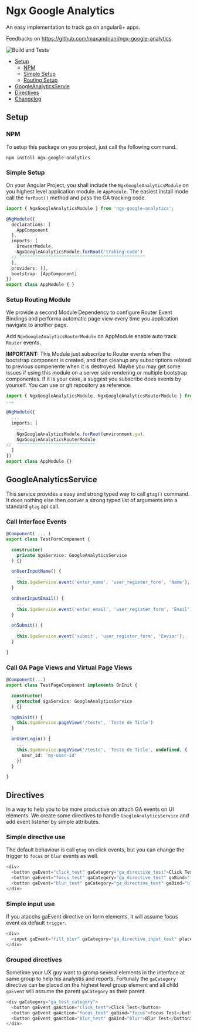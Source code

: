 # Ngx Google Analytics

An easy implementation to track ga on angular8+ apps.

Feedbacks on https://github.com/maxandriani/ngx-google-analytics

![Build and Tests](https://github.com/maxandriani/ngx-google-analytics/workflows/Build%20and%20Tests/badge.svg)


* [Setup](#setup)
  * [NPM](#npm)
  * [Simple Setup](#simple-setup)
  * [Routing Setup](#routing-setup)
* [GoogleAnalyticsServie](#googleanalyticsservice)
* [Directives](#directives)
* [Changelog](CHANGELOG.md)

## Setup

### NPM

To setup this package on you project, just call the following command.

```
npm install ngx-google-analytics
```

### Simple Setup

On your Angular Project, you shall include the `NgxGoogleAnalyticsModule` on you highest level application module. ie `AppModule`. The easiest install mode call the `forRoot()` method and pass the GA tracking code.

```ts
import { NgxGoogleAnalyticsModule } from 'ngx-google-analytics';

@NgModule({
  declarations: [
    AppComponent
  ],
  imports: [
    BrowserModule,
    NgxGoogleAnalyticsModule.forRoot('traking-code')
  // ^^^^^^^^^^^^^^^^^^^^^^^^^^^^^^^^^^^^^^^^^^^^^^^^
  ],
  providers: [],
  bootstrap: [AppComponent]
})
export class AppModule { }
```

### Setup Routing Module

We provide a second Module Dependency to configure Router Event Bindings and performa automatic page view every time you application navigate to another page.

Add ```NgxGoogleAnalyticsRouterModule``` on AppModule enable auto track `Router` events.

**IMPORTANT:** This Module just subscribe to Router events when the bootstrap component is created, and than cleanup any subscriptions related to previous compenente when it is destroyed. Maybe you may get some issues if using this module on a server side rendering or multiple bootstrap componentes. If it is your case, a suggest you subscribe does events by yourself. You can use or git repository as reference.

```ts
import { NgxGoogleAnalyticsModule, NgxGoogleAnalyticsRouterModule } from 'ngx-google-analytics';
...

@NgModule({
  ...
  imports: [
    ...
    NgxGoogleAnalyticsModule.forRoot(environment.ga),
    NgxGoogleAnalyticsRouterModule
//  ^^^^^^^^^^^^^^^^^^^^^^^^^^^^^^
  ]
})
export class AppModule {}
```




## GoogleAnalyticsService

This service provides a easy and strong typed way to call `gtag()` command. It does nothing else then conver a strong typed list of arguments into a standard `gtag` api call.

### Call Interface Events

```ts
@Component( ... )
export class TestFormComponent {

  constructor(
    private $gaService: GoogleAnalyticsService
  ) {}

  onUserInputName() {
    ...
    this.$gaService.event('enter_name', 'user_register_form', 'Name');
  }

  onUserInputEmail() {
    ...
    this.$gaService.event('enter_email', 'user_register_form', 'Email');
  }

  onSubmit() {
    ...
    this.$gaService.event('submit', 'user_register_form', 'Enviar');
  }

}
```

### Call GA Page Views and Virtual Page Views

```ts
@Component(...)
export class TestPageComponent implements OnInit {

  constructor(
    protected $gaService: GoogleAnalyticsService
  ) {}

  ngOnInit() {
    this.$gaService.pageView('/teste', 'Teste de Title')
  }

  onUserLogin() {
    ...
    this.$gaService.pageView('/teste', 'Teste de Title', undefined, {
      user_id: 'my-user-id'
    })
  }

}
```

## Directives

In a way to help you to be more productive on attach GA events on UI elements. We create some directives to handle `GoogleAnalyticsService` and add event listener by simple attributes.

### Simple directive use

The default behaviour is call `gtag` on click events, but you can change the trigger to `focus` or `blur` events as well.

```js
<div>
  <button gaEvent="click_test" gaCategory="ga_directive_test">Click Test</button>
  <button gaEvent="focus_test" gaCategory="ga_directive_test" gaBind="focus">Focus Test</button>
  <button gaEvent="blur_test" gaCategory="ga_directive_test" gaBind="blur">Blur Test</button>
</div>
```

### Simple input use

If you atacchs gaEvent directive on form elements, it will assume focus event as default `trigger`.

```js
<div>
  <input gaEvent="fill_blur" gaCategory="ga_directive_input_test" placeholder="Auto Blur Test">
</div>
```

### Grouped directives

Sometime your UX guy want to gromp several elements in the interface at same group to help his analystis and reports. Fortunaly the `gaCategory` directive can be placed on the highest level group element and all child `gaEvent` will assume the parent `gaCategory` as their parent.

```js
<div gaCategory="ga_test_category">
  <button gaEvent gaAction="click_test">Click Test</button>
  <button gaEvent gaAction="focus_test" gaBind="focus">Focus Test</button>
  <button gaEvent gaAction="blur_test" gaBind="blur">Blur Test</button>
</div>
```

